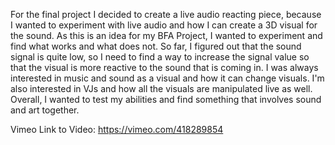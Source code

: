 For the final project I decided to create a live audio reacting piece, because I wanted to experiment with live audio and how I can create a 
3D visual for the sound. As this is an idea for my BFA Project, I wanted to experiment and find what works and what does not. So far, I figured out that 
the sound signal is quite low, so I need to find a way to increase the signal value so that the visual is more reactive to the sound that is coming in.
I was always interested in music and sound as a visual and how it can change visuals. I'm also interested in VJs and how all the visuals are
manipulated live as well. Overall, I wanted to test my abilities and find something that involves sound and art together. 

Vimeo Link to Video: https://vimeo.com/418289854 
